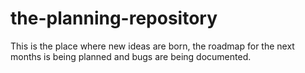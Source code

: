 # the-planning-repository
This is the place where new ideas are born, the roadmap for the next months is being planned and bugs are being documented.
